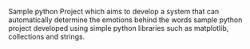 Sample python Project which aims to develop a system that can automatically determine the emotions behind the words sample python project developed using simple python libraries such as matplotlib, collections and strings.
